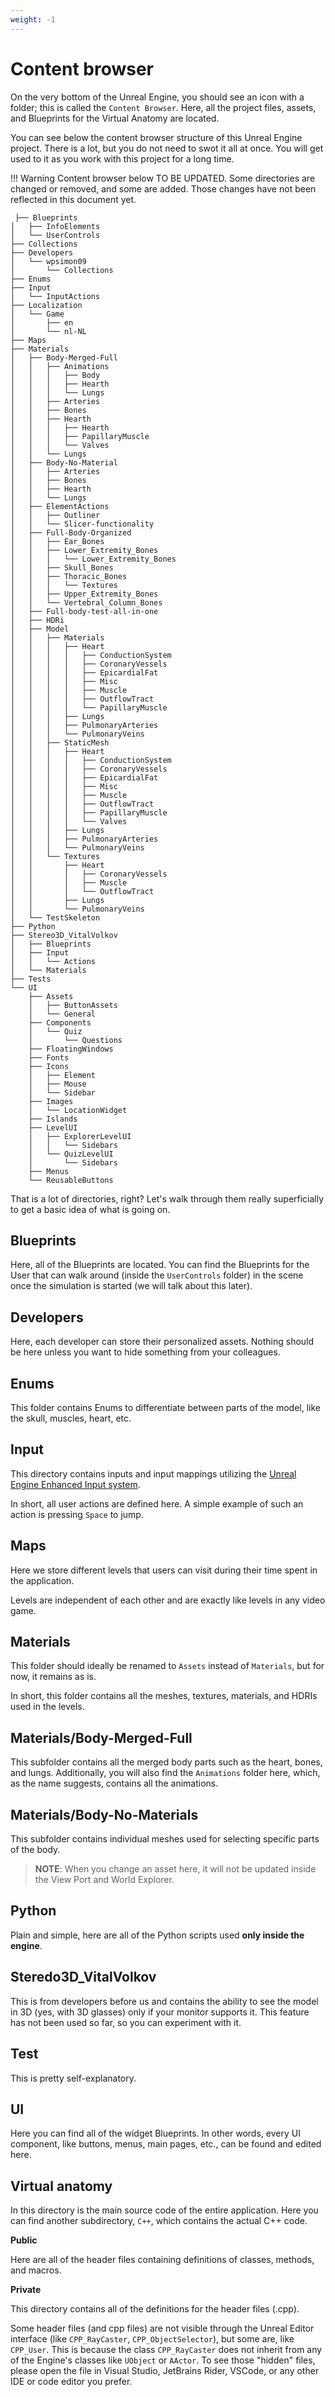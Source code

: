 ```yaml
---
weight: -1
---
```


# Content browser

On the very bottom of the Unreal Engine, you should see an icon with a folder; this is called the `Content Browser`. Here, all the project files, assets, and Blueprints for the Virtual Anatomy are located.

You can see below the content browser structure of this Unreal Engine project. There is a lot, but you do not need to swot it all at once. You will get used to it as you work with this project for a long time. 

!!! Warning
    Content browser below TO BE UPDATED. Some directories are changed or removed, and some are added. Those changes have not been reflected in this document yet.

```shell
 ├── Blueprints
│   ├── InfoElements
│   └── UserControls
├── Collections
├── Developers
│   └── wpsimon09
│       └── Collections
├── Enums
├── Input
│   └── InputActions
├── Localization
│   └── Game
│       ├── en
│       └── nl-NL
├── Maps
├── Materials
│   ├── Body-Merged-Full
│   │   ├── Animations
│   │   │   ├── Body
│   │   │   ├── Hearth
│   │   │   └── Lungs
│   │   ├── Arteries
│   │   ├── Bones
│   │   ├── Hearth
│   │   │   ├── Hearth
│   │   │   ├── PapillaryMuscle
│   │   │   └── Valves
│   │   └── Lungs
│   ├── Body-No-Material
│   │   ├── Arteries
│   │   ├── Bones
│   │   ├── Hearth
│   │   └── Lungs
│   ├── ElementActions
│   │   ├── Outliner
│   │   └── Slicer-functionality
│   ├── Full-Body-Organized
│   │   ├── Ear_Bones
│   │   ├── Lower_Extremity_Bones
│   │   │   └── Lower_Extremity_Bones
│   │   ├── Skull_Bones
│   │   ├── Thoracic_Bones
│   │   │   └── Textures
│   │   ├── Upper_Extremity_Bones
│   │   └── Vertebral_Column_Bones
│   ├── Full-body-test-all-in-one
│   ├── HDRi
│   ├── Model
│   │   ├── Materials
│   │   │   ├── Heart
│   │   │   │   ├── ConductionSystem
│   │   │   │   ├── CoronaryVessels
│   │   │   │   ├── EpicardialFat
│   │   │   │   ├── Misc
│   │   │   │   ├── Muscle
│   │   │   │   ├── OutflowTract
│   │   │   │   └── PapillaryMuscle
│   │   │   ├── Lungs
│   │   │   ├── PulmonaryArteries
│   │   │   └── PulmonaryVeins
│   │   ├── StaticMesh
│   │   │   ├── Heart
│   │   │   │   ├── ConductionSystem
│   │   │   │   ├── CoronaryVessels
│   │   │   │   ├── EpicardialFat
│   │   │   │   ├── Misc
│   │   │   │   ├── Muscle
│   │   │   │   ├── OutflowTract
│   │   │   │   ├── PapillaryMuscle
│   │   │   │   └── Valves
│   │   │   ├── Lungs
│   │   │   ├── PulmonaryArteries
│   │   │   └── PulmonaryVeins
│   │   └── Textures
│   │       ├── Heart
│   │       │   ├── CoronaryVessels
│   │       │   ├── Muscle
│   │       │   └── OutflowTract
│   │       ├── Lungs
│   │       └── PulmonaryVeins
│   └── TestSkeleton
├── Python
├── Stereo3D_VitalVolkov
│   ├── Blueprints
│   ├── Input
│   │   └── Actions
│   └── Materials
├── Tests
└── UI
    ├── Assets
    │   ├── ButtonAssets
    │   └── General
    ├── Components
    │   └── Quiz
    │       └── Questions
    ├── FloatingWindows
    ├── Fonts
    ├── Icons
    │   ├── Element
    │   ├── Mouse
    │   └── Sidebar
    ├── Images
    │   └── LocationWidget
    ├── Islands
    ├── LevelUI
    │   ├── ExplorerLevelUI
    │   │   └── Sidebars
    │   └── QuizLevelUI
    │       └── Sidebars
    ├── Menus
    └── ReusableButtons
```

That is a lot of directories, right? Let's walk through them really superficially to get a basic idea of what is going on.

## Blueprints

Here, all of the Blueprints are located. You can find the Blueprints for the User that can walk around (inside the `UserControls` folder) in the scene once the simulation is started (we will talk about this later).

## Developers

Here, each developer can store their personalized assets. Nothing should be here unless you want to hide something from your colleagues.

## Enums

This folder contains Enums to differentiate between parts of the model, like the skull, muscles, heart, etc.

## Input

This directory contains inputs and input mappings utilizing the [Unreal Engine Enhanced Input system](https://dev.epicgames.com/documentation/en-us/unreal-engine/enhanced-input-in-unreal-engine).

In short, all user actions are defined here. A simple example of such an action is pressing `Space` to jump.

## Maps

Here we store different levels that users can visit during their time spent in the application.

Levels are independent of each other and are exactly like levels in any video game.

## Materials

This folder should ideally be renamed to `Assets` instead of `Materials`, but for now, it remains as is.

In short, this folder contains all the meshes, textures, materials, and HDRIs used in the levels.

## Materials/Body-Merged-Full

This subfolder contains all the merged body parts such as the heart, bones, and lungs. Additionally, you will also find the `Animations` folder here, which, as the name suggests, contains all the animations.

## Materials/Body-No-Materials

This subfolder contains individual meshes used for selecting specific parts of the body.


> **NOTE**: When you change an asset here, it will not be updated inside the View Port and World Explorer.

## Python

Plain and simple, here are all of the Python scripts used **only inside the engine**.

## Steredo3D_VitalVolkov

This is from developers before us and contains the ability to see the model in 3D (yes, with 3D glasses) only if your monitor supports it. This feature has not been used so far, so you can experiment with it.

## Test

This is pretty self-explanatory.

## UI

Here you can find all of the widget Blueprints. In other words, every UI component, like buttons, menus, main pages, etc., can be found and edited here.

## Virtual anatomy

In this directory is the main source code of the entire application. Here you can find another subdirectory, `C++`, which contains the actual C++ code.

**Public**

Here are all of the header files containing definitions of classes, methods, and macros.

**Private**

This directory contains all of the definitions for the header files (.cpp).

Some header files (and cpp files) are not visible through the Unreal Editor interface (like `CPP_RayCaster`, `CPP_ObjectSelector`), but some are, like `CPP_User`. This is because the class `CPP_RayCaster` does not inherit from any of the Engine's classes like `UObject` or `AActor`. To see those "hidden" files, please open the file in Visual Studio, JetBrains Rider, VSCode, or any other IDE or code editor you prefer.




